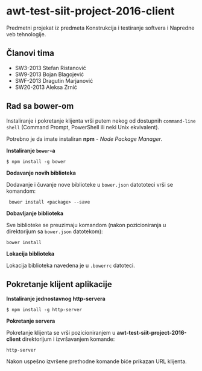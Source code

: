 # awt-test-siit-project-2016-client

Predmetni projekat iz predmeta Konstrukcija i testiranje softvera i Napredne veb tehnologije.

## Članovi tima

- SW3-2013  Stefan Ristanović
- SW9-2013  Bojan Blagojević
- SWF-2013  Dragutin Marjanović
- SW20-2013 Aleksa Zrnić


## Rad sa **bower**-om

Instaliranje i pokretanje klijenta vrši putem nekog od dostupnih `command-line shell` (Command Prompt, PowerShell ili neki Unix ekvivalent).

Potrebno je da imate instaliran **npm** - *Node Package Manager*.

**Instaliranje `bower`-a**

```
$ npm install -g bower
```

**Dodavanje novih biblioteka**

Dodavanje i čuvanje nove biblioteke u `bower.json` datototeci vrši se komandom:
```
 bower install <package> --save
```

**Dobavljanje biblioteka**

Sve biblioteke se preuzimaju komandom (nakon pozicioniranja u direktorijum sa `bower.json` datotekom):
```
bower install
```
**Lokacija biblioteka**

Lokacija biblioteka navedena je u `.bowerrc` datoteci.


## Pokretanje klijent aplikacije

**Instaliranje jednostavnog http-servera**

```
$ npm install -g http-server
```

**Pokretanje servera**

Pokretanje klijenta se vrši pozicioniranjem u **awt-test-siit-project-2016-client** direktorijum i izvršavanjem komande:
```
http-server
```
Nakon uspešno izvršene prethodne komande biće prikazan URL klijenta.

